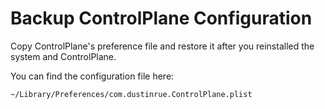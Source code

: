 # Backup ControlPlane Configuration

Copy ControlPlane's preference file and restore it after you reinstalled the system and ControlPlane. 

You can find the configuration file here:

``~/Library/Preferences/com.dustinrue.ControlPlane.plist``
